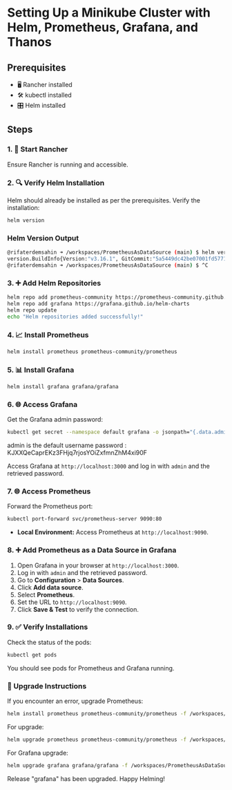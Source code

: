 # Setting Up a Minikube Cluster with Helm, Prometheus, Grafana, and Thanos

## Prerequisites
- 🖥️ Rancher installed
- 🛠️ kubectl installed
- 🎛️ Helm installed

## Steps

### 1. 🚀 Start Rancher
Ensure Rancher is running and accessible.

### 2. 🔍 Verify Helm Installation
Helm should already be installed as per the prerequisites. Verify the installation:
```bash
helm version
```

### Helm Version Output
```bash
@rifaterdemsahin ➜ /workspaces/PrometheusAsDataSource (main) $ helm version
version.BuildInfo{Version:"v3.16.1", GitCommit:"5a5449dc42be07001fd5771d56429132984ab3ab", GitTreeState:"clean", GoVersion:"go1.22.7"}
@rifaterdemsahin ➜ /workspaces/PrometheusAsDataSource (main) $ ^C
```

### 3. ➕ Add Helm Repositories
```bash
helm repo add prometheus-community https://prometheus-community.github.io/helm-charts
helm repo add grafana https://grafana.github.io/helm-charts
helm repo update
echo "Helm repositories added successfully!"
```

### 4. 📈 Install Prometheus
```bash
helm install prometheus prometheus-community/prometheus
```

### 5. 📊 Install Grafana
```bash
helm install grafana grafana/grafana
```

### 6. 🌐 Access Grafana
Get the Grafana admin password:
```bash
kubectl get secret --namespace default grafana -o jsonpath="{.data.admin-password}" | base64 --decode ; echo
```
admin is the default username
password : KJXXQeCaprEKz3FHjq7rjosYOiZxfmnZhM4xi90F

Access Grafana at `http://localhost:3000` and log in with `admin` and the retrieved password.

### 7. 🌐 Access Prometheus
Forward the Prometheus port:
```bash
kubectl port-forward svc/prometheus-server 9090:80
```
- **Local Environment:** Access Prometheus at `http://localhost:9090`.

### 8. ➕ Add Prometheus as a Data Source in Grafana
1. Open Grafana in your browser at `http://localhost:3000`.
2. Log in with `admin` and the retrieved password.
3. Go to **Configuration** > **Data Sources**.
4. Click **Add data source**.
5. Select **Prometheus**.
6. Set the URL to `http://localhost:9090`.
7. Click **Save & Test** to verify the connection.

### 9. ✅ Verify Installations
Check the status of the pods:
```bash
kubectl get pods
```
You should see pods for Prometheus and Grafana running.

### 🔄 Upgrade Instructions
If you encounter an error, upgrade Prometheus:
```bash
helm install prometheus prometheus-community/prometheus -f /workspaces/PrometheusAsDataSource/SymbolicCode/prometheus.yml
```
For upgrade:
```bash
helm upgrade prometheus prometheus-community/prometheus -f /workspaces/PrometheusAsDataSource/SymbolicCode/prometheus.yaml
```
For Grafana upgrade:
```bash
helm upgrade grafana grafana/grafana -f /workspaces/PrometheusAsDataSource/SymbolicCode/grafana.yaml
```
Release "grafana" has been upgraded. Happy Helming!